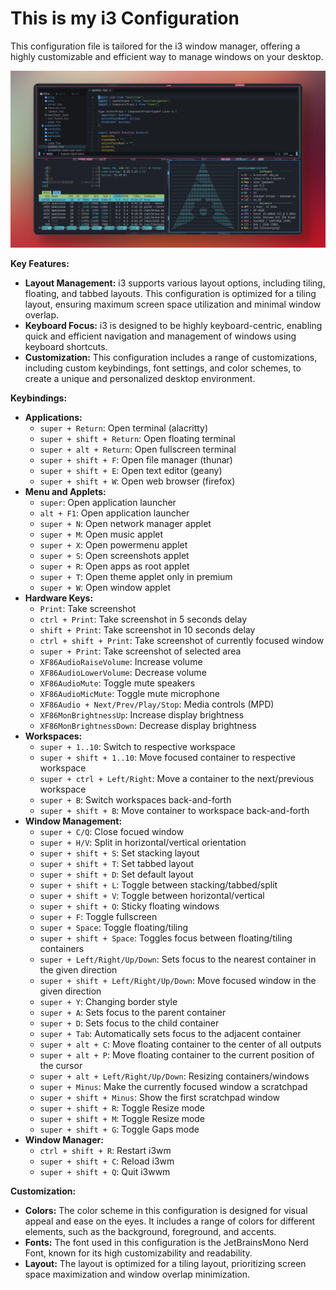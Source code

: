# This is my i3 Configuration

This configuration file is tailored for the i3 window manager, offering a highly customizable and efficient way to manage windows on your desktop.

![i3 Configuration](/theme/i3.png)


**Key Features:**

* **Layout Management:** i3 supports various layout options, including tiling, floating, and tabbed layouts. This configuration is optimized for a tiling layout, ensuring maximum screen space utilization and minimal window overlap.
* **Keyboard Focus:** i3 is designed to be highly keyboard-centric, enabling quick and efficient navigation and management of windows using keyboard shortcuts.
* **Customization:** This configuration includes a range of customizations, including custom keybindings, font settings, and color schemes, to create a unique and personalized desktop environment.

**Keybindings:**

* **Applications:**
	+ `super + Return`: Open terminal (alacritty)
	+ `super + shift + Return`: Open floating terminal
	+ `super + alt + Return`: Open fullscreen terminal
	+ `super + shift + F`: Open file manager (thunar)
	+ `super + shift + E`: Open text editor (geany)
	+ `super + shift + W`: Open web browser (firefox)
* **Menu and Applets:**
	+ `super`: Open application launcher
	+ `alt + F1`: Open application launcher
	+ `super + N`: Open network manager applet
	+ `super + M`: Open music applet
	+ `super + X`: Open powermenu applet
	+ `super + S`: Open screenshots applet
	+ `super + R`: Open apps as root applet
	+ `super + T`: Open theme applet only in premium
	+ `super + W`: Open window applet
* **Hardware Keys:**
	+ `Print`: Take screenshot
	+ `ctrl + Print`: Take screenshot in 5 seconds delay
	+ `shift + Print`: Take screenshot in 10 seconds delay
	+ `ctrl + shift + Print`: Take screenshot of currently focused window
	+ `super + Print`: Take screenshot of selected area
	+ `XF86AudioRaiseVolume`: Increase volume
	+ `XF86AudioLowerVolume`: Decrease volume
	+ `XF86AudioMute`: Toggle mute speakers
	+ `XF86AudioMicMute`: Toggle mute microphone
	+ `XF86Audio + Next/Prev/Play/Stop`: Media controls (MPD)
	+ `XF86MonBrightnessUp`: Increase display brightness
	+ `XF86MonBrightnessDown`: Decrease display brightness
* **Workspaces:**
	+ `super + 1..10`: Switch to respective workspace
	+ `super + shift + 1..10`: Move focused container to respective workspace
	+ `super + ctrl + Left/Right`: Move a container to the next/previous workspace
	+ `super + B`: Switch workspaces back-and-forth
	+ `super + shift + B`: Move container to workspace back-and-forth
* **Window Management:**
	+ `super + C/Q`: Close focued window
	+ `super + H/V`: Split in horizontal/vertical orientation
	+ `super + shift + S`: Set stacking layout
	+ `super + shift + T`: Set tabbed layout
	+ `super + shift + D`: Set default layout
	+ `super + shift + L`: Toggle between stacking/tabbed/split
	+ `super + shift + V`: Toggle between horizontal/vertical
	+ `super + shift + O`: Sticky floating windows
	+ `super + F`: Toggle fullscreen
	+ `super + Space`: Toggle floating/tiling
	+ `super + shift + Space`: Toggles focus between floating/tiling containers
	+ `super + Left/Right/Up/Down`: Sets focus to the nearest container in the given direction
	+ `super + shift + Left/Right/Up/Down`: Move focused window in the given direction
	+ `super + Y`: Changing border style
	+ `super + A`: Sets focus to the parent container
	+ `super + D`: Sets focus to the child container
	+ `super + Tab`: Automatically sets focus to the adjacent container
	+ `super + alt + C`: Move floating container to the center of all outputs
	+ `super + alt + P`: Move floating container to the current position of the cursor
	+ `super + alt + Left/Right/Up/Down`: Resizing containers/windows
	+ `super + Minus`: Make the currently focused window a scratchpad
	+ `super + shift + Minus`: Show the first scratchpad window
	+ `super + shift + R`: Toggle Resize mode
	+ `super + shift + M`: Toggle Resize mode
	+ `super + shift + G`: Toggle Gaps mode
* **Window Manager:**
	+ `ctrl + shift + R`: Restart i3wm
	+ `super + shift + C`: Reload i3wm
	+ `super + shift + Q`: Quit i3wwm

**Customization:**

* **Colors:** The color scheme in this configuration is designed for visual appeal and ease on the eyes. It includes a range of colors for different elements, such as the background, foreground, and accents.
* **Fonts:** The font used in this configuration is the JetBrainsMono Nerd Font, known for its high customizability and readability.
* **Layout:** The layout is optimized for a tiling layout, prioritizing screen space maximization and window overlap minimization.
